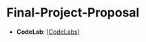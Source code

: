 # Final-Project-Proposal

- **CodeLab**: [[CodeLabs](https://codelabs-preview.appspot.com/?file_id=187ty0hYrIXOy_gyR9Fk5LAUOGCShb1S4lMpjjXJ-roU#0)] 
